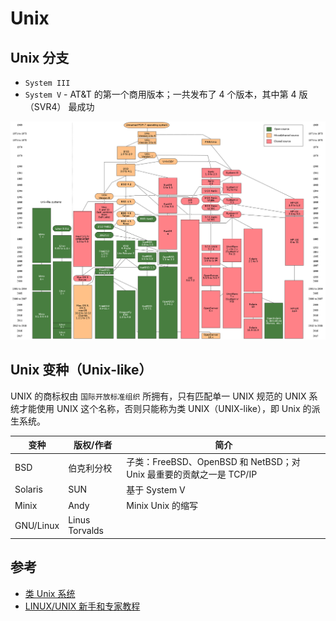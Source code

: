 # Unix

## Unix 分支

* `System III`
* `System V` - AT&T 的第一个商用版本；一共发布了 4 个版本，其中第 4 版（SVR4） 最成功

![Unix 分支](.images/unix.png)

## Unix 变种（Unix-like）

UNIX 的商标权由 `国际开放标准组织` 所拥有，只有匹配单一 UNIX 规范的 UNIX 系统才能使用 UNIX 这个名称，否则只能称为类 UNIX（UNIX-like），即 Unix 的派生系统。

| 变种      | 版权/作者      | 简介                                                                |
| --------- | -------------- | ------------------------------------------------------------------- |
| BSD       | 伯克利分校     | 子类：FreeBSD、OpenBSD 和 NetBSD；对 Unix 最重要的贡献之一是 TCP/IP |
| Solaris   | SUN            | 基于 System V                                                       |
| Minix     | Andy           | Minix Unix 的缩写                                                   |
| GNU/Linux | Linus Torvalds |                                                                     |

## 参考

* [类 Unix 系统](https://zh.wikipedia.org/wiki/%E7%B1%BBUnix%E7%B3%BB%E7%BB%9F)
* [LINUX/UNIX 新手和专家教程](https://coolshell.cn/articles/1042.html)